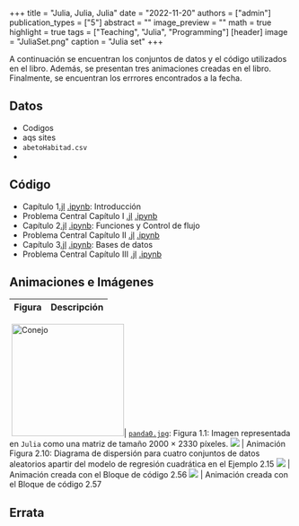 +++
title = "Julia, Julia, Julia"
date = "2022-11-20"
authors = ["admin"]
publication_types = ["5"]
abstract = ""
image_preview = ""
math = true
highlight = true
tags = ["Teaching", "Julia", "Programming"]
[header]
image = "JuliaSet.png"
caption = "Julia set"
+++

A continuación se encuentran los conjuntos de datos y el código utilizados en el libro. Además, se presentan tres animaciones creadas en el libro. Finalmente, se encuentran los errrores encontrados a la fecha.

## Datos

* Codigos 
* aqs sites
* `abetoHabitad.csv`
* 

## Código

* Capítulo 1[.jl](https://alexrojas.netlify.com/code/Julia/JCap1.py) [.ipynb](https://alexrojas.netlify.com/code/Julia/JCap1.ipynb): Introducción 
* Problema Central Capítulo I [.jl](https://alexrojas.netlify.com/code/Julia/JProbCentral1.py) [.ipynb](https://alexrojas.netlify.com/code/Julia/JProbCentral1.ipynb)
* Capítulo 2[.jl](https://alexrojas.netlify.com/code/Julia/JCap2.py) [.ipynb](https://alexrojas.netlify.com/code/Julia/JCap2.ipynb): Funciones y Control de flujo 
* Problema Central Capítulo II [.jl](https://alexrojas.netlify.com/code/Julia/JProbCentral2.py) [.ipynb](https://alexrojas.netlify.com/code/Julia/JProbCentral2.ipynb)
* Capítulo 3[.jl](https://alexrojas.netlify.com/code/Julia/JCap3.py) [.ipynb](https://alexrojas.netlify.com/code/Julia/JCap3.ipynb): Bases de datos
* Problema Central Capítulo III [.jl](https://alexrojas.netlify.com/code/Julia/JProbCentral3.py) [.ipynb](https://alexrojas.netlify.com/code/Julia/JProbCentral3.ipynb)


## Animaciones e Imágenes

Figura  | Descripción
:------ | :------
![]()
<img src="https://alexrojas.netlify.com/media/Julia/panda0.jpg" alt="Conejo" width="200"/>| [`panda0.jpg`](https://alexrojas.netlify.com/media/Julia/panda0.png): Figura 1.1: Imagen representada en `Julia` como una matriz de tamaño 2000 $\times$ 2330 píxeles.
![](https://alexrojas.netlify.com/media/Julia/Julia_regresionLineal.gif) | Animación Figura 2.10: Diagrama de dispersión para cuatro conjuntos de datos aleatorios apartir del modelo de regresión cuadrática en el Ejemplo 2.15 
![](https://alexrojas.netlify.com/media/Julia/Julia_expx2Taylor.gif) | Animación creada con el Bloque de código 2.56
![](https://alexrojas.netlify.com/media/Julia/Julia_randsearch.gif) | Animación creada con el Bloque de código 2.57



## Errata



